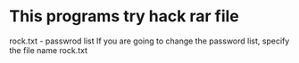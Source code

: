 # This programs try hack rar file #
rock.txt - passwrod list
If you are going to change the password list, specify the file name rock.txt